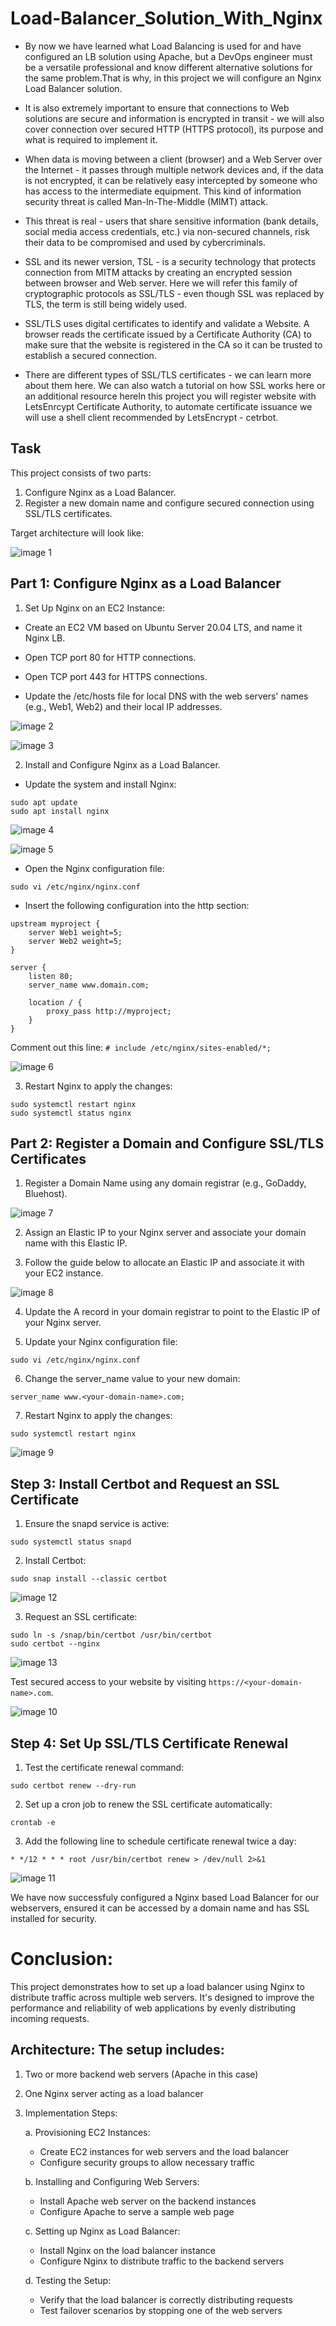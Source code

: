 # Load-Balancer_Solution_With_Nginx

* By now we have learned what Load Balancing is used for and have configured an LB solution using Apache, but a DevOps engineer must be a versatile professional and know different alternative solutions for the same problem.That is why, in this project we will configure an Nginx Load Balancer solution.

* It is also extremely important to ensure that connections to Web solutions are secure and information is encrypted in transit - we will also cover connection over secured HTTP (HTTPS protocol), its purpose and what is required to implement it.

* When data is moving between a client (browser) and a Web Server over the Internet - it passes through multiple network devices and, if the data is not encrypted, it can be relatively easy intercepted by someone who has 
access to the intermediate equipment. This kind of information security threat is called Man-In-The-Middle (MIMT) attack.

* This threat is real - users that share sensitive information (bank details, social media access credentials, etc.) via non-secured channels, risk their data to be compromised and used by cybercriminals.

* SSL and its newer version, TSL - is a security technology that protects connection from MITM attacks by creating an encrypted session between browser and Web server. Here we will refer this family of cryptographic protocols as SSL/TLS - even though SSL was replaced by TLS, the term is still being widely used.

* SSL/TLS uses digital certificates to identify and validate a Website. A browser reads the certificate issued by a Certificate Authority (CA) to make sure that the website is registered in the CA so it can be trusted to establish a secured connection.

* There are different types of SSL/TLS certificates - we can learn more about them here. We can also watch a tutorial on how SSL works here or an additional resource hereIn this project you will register website with LetsEnrcypt Certificate Authority, to automate certificate issuance we will use a shell client recommended by LetsEncrypt - cetrbot.


## Task

This project consists of two parts:
1. Configure Nginx as a Load Balancer.
2. Register a new domain name and configure secured connection using SSL/TLS certificates.

Target architecture will look like:

![image 1]()


## Part 1: Configure Nginx as a Load Balancer

1. Set Up Nginx on an EC2 Instance:

* Create an EC2 VM based on Ubuntu Server 20.04 LTS, and name it Nginx LB.

* Open TCP port 80 for HTTP connections.

* Open TCP port 443 for HTTPS connections.

* Update the /etc/hosts file for local DNS with the web servers' names (e.g., Web1, Web2) and their local IP addresses.

![image 2]()

![image 3]()


2. Install and Configure Nginx as a Load Balancer.

* Update the system and install Nginx:
```
sudo apt update
sudo apt install nginx
```
![image 4]()

![image 5]()


* Open the Nginx configuration file:

```
sudo vi /etc/nginx/nginx.conf
```

* Insert the following configuration into the http section:

```
upstream myproject {
    server Web1 weight=5;
    server Web2 weight=5;
}

server {
    listen 80;
    server_name www.domain.com;

    location / {
        proxy_pass http://myproject;
    }
}
```
Comment out this line: ```# include /etc/nginx/sites-enabled/*;```

![image 6]()

3. Restart Nginx to apply the changes:

```
sudo systemctl restart nginx
sudo systemctl status nginx
```


## Part 2: Register a Domain and Configure SSL/TLS Certificates

1. Register a Domain Name using any domain registrar (e.g., GoDaddy, Bluehost).

![image 7]()

2. Assign an Elastic IP to your Nginx server and associate your domain name with this Elastic IP.

3. Follow the guide below to allocate an Elastic IP and associate it with your EC2 instance.

![image 8]()

4. Update the A record in your domain registrar to point to the Elastic IP of your Nginx server.

5. Update your Nginx configuration file:

```
sudo vi /etc/nginx/nginx.conf 
```

6. Change the server_name value to your new domain:

```
server_name www.<your-domain-name>.com;
```

7. Restart Nginx to apply the changes:

```
sudo systemctl restart nginx
```
![image 9]()

## Step 3: Install Certbot and Request an SSL Certificate

1. Ensure the snapd service is active:
```
sudo systemctl status snapd
```
2. Install Certbot:
```
sudo snap install --classic certbot
```
![image 12]()

3. Request an SSL certificate:

```
sudo ln -s /snap/bin/certbot /usr/bin/certbot
sudo certbot --nginx
```

![image 13]()

Test secured access to your website by visiting `https://<your-domain-name>.com`.

![image 10]()

## Step 4: Set Up SSL/TLS Certificate Renewal

1. Test the certificate renewal command:
```
sudo certbot renew --dry-run
```

2. Set up a cron job to renew the SSL certificate automatically:
```
crontab -e
```

3. Add the following line to schedule certificate renewal twice a day:

```
* */12 * * * root /usr/bin/certbot renew > /dev/null 2>&1
```

![image 11]()

We have now successfuly configured a Nginx based Load Balancer for our webservers, ensured it can be accessed by a domain name and has SSL installed for security.

# Conclusion:

This project demonstrates how to set up a load balancer using Nginx to distribute traffic across multiple web servers. It's designed to improve the performance and reliability of web applications by evenly distributing incoming requests.

## Architecture: The setup includes:
1. Two or more backend web servers (Apache in this case)

2. One Nginx server acting as a load balancer

3. Implementation Steps:

   a. Provisioning EC2 Instances:
   * Create EC2 instances for web servers and the load balancer
   * Configure security groups to allow necessary traffic
 
   b. Installing and Configuring Web Servers:
   * Install Apache web server on the backend instances
   * Configure Apache to serve a sample web page

   c. Setting up Nginx as Load Balancer:
   * Install Nginx on the load balancer instance
   * Configure Nginx to distribute traffic to the backend servers

   d. Testing the Setup:
   * Verify that the load balancer is correctly distributing requests
   * Test failover scenarios by stopping one of the web servers






































